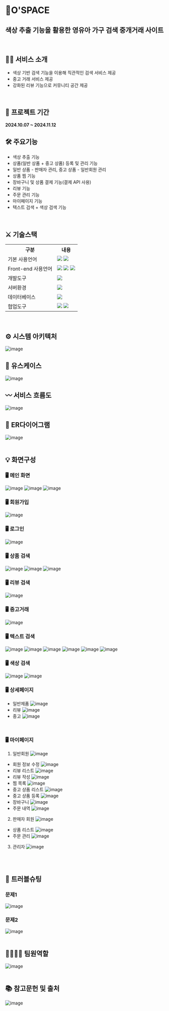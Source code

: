 # 🛒O'SPACE
## 색상 추출 기능을 활용한 영유아 가구 검색 중개거래 사이트
<br>

## 🙋‍♀️ 서비스 소개
* 색상 기반 검색 기능을 이용해 직관적인 검색 서비스 제공
* 중고 거래 서비스 제공
* 강화된 리뷰 기능으로 커뮤니티 공간 제공

<br>

## 📅 프로젝트 기간
**2024.10.07 ~ 2024.11.12**
<br>
## 🛠 주요기능
* 색상 추출 기능
* 상품(일반 상품 + 중고 상품) 등록 및 관리 기능
* 일반 상품 - 판매자 관리, 중고 상품 - 일반회원 관리
* 상품 찜 기능
* 장바구니 및 상품 결제 기능(결제 API 사용)
* 리뷰 기능
* 주문 관리 기능
* 마이페이지 기능
* 텍스트 검색 + 색상 검색 기능
<br>

## ⚔ 기술스택
<table>
    <tr>
        <th>구분</th>
        <th>내용</th>
    </tr>
    <tr>
        <td>기본 사용언어</td>
        <td>
            <img src="https://img.shields.io/badge/Java-007396?style=for-the-badge&logo=java&logoColor=white"/>
            <img src="https://img.shields.io/badge/javascript-F7DF1E?style=for-the-badge&logo=javascript&logoColor=black">
        </td>
    </tr>
    <tr>
        <td>Front-end 사용언어</td>
        <td>
            <img src="https://img.shields.io/badge/javascript-F7DF1E?style=for-the-badge&logo=javascript&logoColor=black">
            <img src="https://img.shields.io/badge/HTML-E34F26?style=for-the-badge&logo=html5&logoColor=white">
            <img src="https://img.shields.io/badge/CSS-1572B6?style=for-the-badge&logo=css3&logoColor=white">
        </td>
    </tr>
    <tr>
        <td>개발도구</td>
        <td>
          <img src="https://img.shields.io/badge/Eclipse-2C2255?style=for-the-badge&logo=Eclipse&logoColor=white"/>
        </td>
    </tr>
    <tr>
        <td>서버환경</td>
        <td>
          <img src="https://img.shields.io/badge/Apache Tomcat 9.0-D22128?style=for-the-badge&logo=Apache Tomcat&logoColor=white"/> 
        </td>
    </tr>
    <tr>
        <td>데이터베이스</td>
        <td>
            <img src="https://img.shields.io/badge/Oracle 11g-F80000?style=for-the-badge&logo=Oracle&logoColor=white"/> 
        </td>
    </tr>
    <tr>
        <td>협업도구</td>
        <td>
            <img src="https://img.shields.io/badge/Git-F05032?style=for-the-badge&logo=Git&logoColor=white"/>
            <img src="https://img.shields.io/badge/GitHub-181717?style=for-the-badge&logo=GitHub&logoColor=white"/>
        </td>
    </tr>
</table>
<br>

## ⚙ 시스템 아키텍처
![image](https://github.com/user-attachments/assets/65e470a0-6806-4e99-a035-c3df77808465)
<br>

## 📝 유스케이스
![image](https://github.com/user-attachments/assets/58426b29-034f-4f73-8aed-0ff73b4a7046)
<br>

## 〰 서비스 흐름도
![image](https://github.com/user-attachments/assets/671ea94c-7049-4ce7-bc08-70e0a1962265)
<br>

## 📌 ER다이어그램
![image](https://github.com/user-attachments/assets/1d0de395-382a-4e78-9803-ea5538fa4f0a)
<br>
<br>
## 💡 화면구성


### 🖥 메인 화면
![image](https://github.com/user-attachments/assets/9aac1702-eede-4ed2-9d8e-0995280ccf39)
![image](https://github.com/user-attachments/assets/cf3bc225-6ff5-4e31-9682-b88021200c42)
![image](https://github.com/user-attachments/assets/ba36916f-f1cc-49e5-9979-89e599e167aa)
<br>

### 🖥 회원가입
![image](https://github.com/user-attachments/assets/ff1dc7f7-6a27-4d35-9dd9-73946b43d8fe)
<br>

### 🖥 로그인
![image](https://github.com/user-attachments/assets/33297d7a-754b-433e-b72c-f95714c17ce1)
<br>

### 🖥 상품 검색
![image](https://github.com/user-attachments/assets/3ecea71b-bb23-49b0-ae8d-64fda8dca359)
![image](https://github.com/user-attachments/assets/4d018bab-17ff-46c8-8774-37757fe9d0c6)
![image](https://github.com/user-attachments/assets/eeb50aee-f0d9-4133-b01c-18dfaca80332)
<br>

### 🖥 리뷰 검색
![image](https://github.com/user-attachments/assets/ce036e63-81e9-458b-97b5-ab797e584164)
<br>

### 🖥 중고거래
![image](https://github.com/user-attachments/assets/95464a59-eb1a-47ec-a521-4d5aa6bbdd57)
<br>

### 🖥 텍스트 검색
![image](https://github.com/user-attachments/assets/5cfb9815-b36f-4fc6-a562-7d47c9e7f28b)
![image](https://github.com/user-attachments/assets/3a9d3a47-75d7-4fd3-9da8-e1bb8ddc3bc7)
![image](https://github.com/user-attachments/assets/202355d8-ae6b-47e9-bfe1-f64b71a93363)
![image](https://github.com/user-attachments/assets/139f9a92-e736-4802-92b0-da1e896eba2d)
![image](https://github.com/user-attachments/assets/9dc9b4f5-afcf-4a73-a8f5-b7f76aa41a87)
![image](https://github.com/user-attachments/assets/90af8977-6506-43c9-ad48-0d69483104c1)
<br>

### 🖥 색상 검색
![image](https://github.com/user-attachments/assets/11270b92-acae-4891-8df3-22d4993c2e0b)
![image](https://github.com/user-attachments/assets/44f0c60a-adbb-4a58-a671-b526835c38d5)
<br>

### 🖥 상세페이지
* 일반제품
![image](https://github.com/user-attachments/assets/92e44974-02cb-4360-ac71-833bf125ca7a)
* 리뷰
![image](https://github.com/user-attachments/assets/24231279-1cc9-4217-b0c6-ab459fa6baa4)
* 중고
![image](https://github.com/user-attachments/assets/d654fef6-4ed0-420d-ac3a-9a717c9a1a9d)
<br>

### 🖥 마이페이지
1) 일반회원
![image](https://github.com/user-attachments/assets/ec461c0d-2c16-4b14-9c82-bf2677d020f7)
- 회원 정보 수정
![image](https://github.com/user-attachments/assets/47d07acf-57ea-4d9b-ad8e-293758a3c59e)
- 리뷰 리스트
![image](https://github.com/user-attachments/assets/9711da93-4f2d-4d0f-ad80-296052c52b1c)
- 리뷰 작성
![image](https://github.com/user-attachments/assets/22aad25a-6824-42fd-a542-9ba4c43d05a5)
- 찜 목록
![image](https://github.com/user-attachments/assets/ef426d90-a684-4b21-b2a3-76c67b1bb5a3)
- 중고 상품 리스트 
![image](https://github.com/user-attachments/assets/0dc69844-7854-4b58-a91a-d781bf2b6e15)
- 중고 상품 등록
![image](https://github.com/user-attachments/assets/1ae91593-8790-4331-b90c-8594a7dba592)
- 장바구니
![image](https://github.com/user-attachments/assets/346483e8-c8b0-4898-8b19-9767e710de69)
- 주문 내역
![image](https://github.com/user-attachments/assets/c87549fb-67d0-4b01-b515-d9e644e2cba5)
2) 판매자 회원
![image](https://github.com/user-attachments/assets/caf640f1-9b42-4b83-9851-e10ddf88ea25)
- 상품 리스트
![image](https://github.com/user-attachments/assets/65adefed-2601-47f1-a8c8-ee39f0eb508a)
- 주문 관리 
![image](https://github.com/user-attachments/assets/3901c2d0-41a4-40ed-859e-16162504762a)
3) 관리자
![image](https://github.com/user-attachments/assets/59f80588-2f11-4a02-a690-8ab3e782d95b)
<br>
<br>

## 🥊 트러블슈팅
### 문제1
![image](https://github.com/user-attachments/assets/b03ac78f-5ea0-4eb1-8644-ecefc2a81c65)
### 문제2 
![image](https://github.com/user-attachments/assets/b3a9626f-efde-4d83-92a0-f5cd7f41c2bd)
<br>
<br>

## 👨‍👩‍👧‍👦 팀원역할
![image](https://github.com/user-attachments/assets/1e337355-a770-434f-8394-e1b8172099e2)
<br>
<br>

## 📚 참고문헌 및 출처
![image](https://github.com/user-attachments/assets/d1740c2e-36d8-4084-b821-30dbabc8db30)
